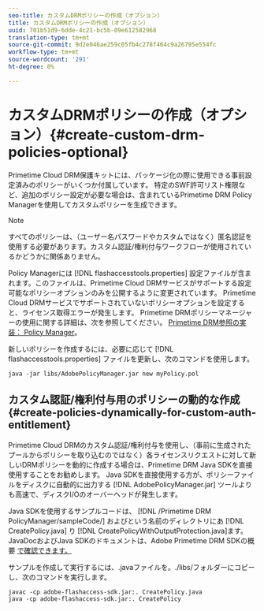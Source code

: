 ```yaml
---
seo-title: カスタムDRMポリシーの作成（オプション）
title: カスタムDRMポリシーの作成（オプション）
uuid: 701b51d9-6dde-4c21-bc5b-09e612582968
translation-type: tm+mt
source-git-commit: 9d2e046ae259c05fb4c278f464c9a26795e554fc
workflow-type: tm+mt
source-wordcount: '291'
ht-degree: 0%

---
```



# カスタムDRMポリシーの作成（オプション）{#create-custom-drm-policies-optional}

Primetime Cloud DRM保護キットには、パッケージ化の際に使用できる事前設定済みのポリシーがいくつか付属しています。 特定のSWF許可リスト権限など、追加のポリシー設定が必要な場合は、含まれているPrimetime DRM Policy Managerを使用してカスタムポリシーを生成できます。

>[!NOTE]
>
>すべてのポリシーは、（ユーザー名パスワードやカスタムではなく）匿名認証を使用する必要があります。カスタム認証/権利付与ワークフローが使用されているかどうかに関係ありません。

Policy Managerには [!DNL flashaccesstools.properties] 設定ファイルが含まれます。このファイルは、Primetime Cloud DRMサービスがサポートする設定可能なポリシーオプションのみを公開するように変更されています。 Primetime Cloud DRMサービスでサポートされていないポリシーオプションを設定すると、ライセンス取得エラーが発生します。 Primetime DRMポリシーマネージャーの使用に関する詳細は、次を参照してください。 [Primetime DRM参照の実装： Policy Manager](https://help.adobe.com/en_US/primetime/drm/5.3/reference_implementations/index.html#concept-DRM_Policy_Manager)。

新しいポリシーを作成するには、必要に応じて [!DNL flashaccesstools.properties] ファイルを更新し、次のコマンドを使用します。

```
java -jar libs/AdobePolicyManager.jar new myPolicy.pol
```

## カスタム認証/権利付与用のポリシーの動的な作成{#create-policies-dynamically-for-custom-auth-entitlement}

Primetime Cloud DRMのカスタム認証/権利付与を使用し、（事前に生成されたプールからポリシーを取り込むのではなく）各ライセンスリクエストに対して新しいDRMポリシーを動的に作成する場合は、Primetime DRM Java SDKを直接使用することをお勧めします。 Java SDKを直接使用する方が、ポリシーファイルをディスクに自動的に出力する [!DNL AdobePolicyManager.jar] ツールよりも高速で、ディスクI/Oのオーバーヘッドが発生します。

Java SDKを使用するサンプルコードは、 [!DNL /Primetime DRM PolicyManager/sampleCode/] およびという名前のディレクトリにあ [!DNL CreatePolicy.java] り [!DNL CreatePolicyWithOutputProtection.java]ます。 JavaDocおよびJava SDKのドキュメントは、Adobe Primetime DRM SDKの概要 [で確認できます。](../../../digital-rights-management/drm-sdk-overview/overview.md)

サンプルを作成して実行するには、.javaファイルを。./libs/フォルダーにコピーし、次のコマンドを実行します。

```
javac -cp adobe-flashaccess-sdk.jar:. CreatePolicy.java
java -cp adobe-flashaccess-sdk.jar:. CreatePolicy
```
